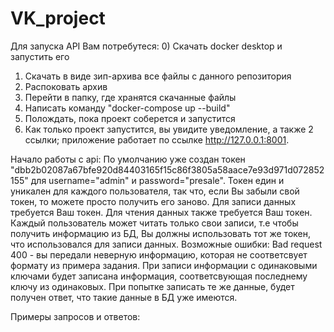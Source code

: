 # VK_project
Для запуска API Вам потребутеся:
0) Скачать docker desktop и запустить его
1) Скачать в виде зип-архива все файлы с данного репозитория
2) Распоковать архив
3) Перейти в папку, где хранятся скачанные файлы
4) Написать команду "docker-compose up --build"
5) Полождать, пока проект соберется и запустится
6) Как только проект запустится, вы увидите уведомление, а также 2 ссылки; приложение работает по ссылке http://127.0.0.1:8001.

Начало работы с api:
По умолчанию уже создан токен "dbb2b02087a67bfe920d84403165f15c86f3805a58aace7e93d971d072852155" для username="admin" и password="presale". Токен един и уникален для каждого пользователя, так что, если Вы забыли свой токен, то можете просто получить его заново. Для записи данных требуется Ваш токен. Для чтения данных также требуется Ваш токен. Каждый пользователь может читать только свои записи, т.е чтобы получить информацию из БД, Вы должны использовать тот же токен, что использовался для записи данных.
Возможные ошибки: Bad request 400 - вы передали неверную информацию, которая не соответсвует формату из примера задания.
При записи информации с одинаковыми ключами будет записана информация, соответсвующая последнему ключу из одинаковых. При попытке записать те же данные, будет получен ответ, что такие данные в БД уже имеются.

Примеры запросов и ответов: 






